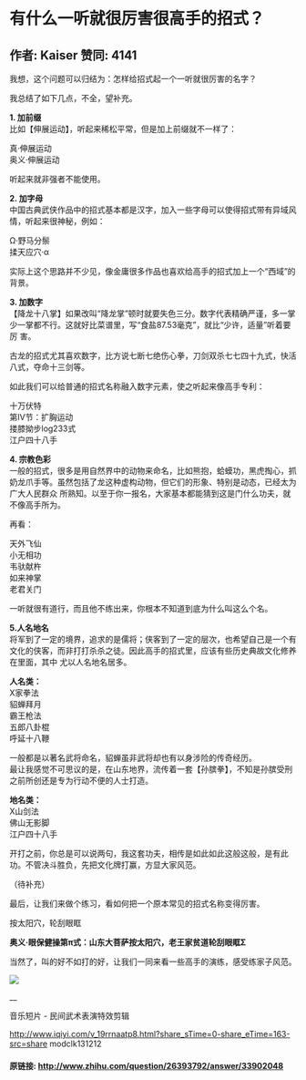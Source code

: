 # 有什么一听就很厉害很高手的招式？
## 作者: Kaiser  赞同: 4141
我想，这个问题可以归结为：怎样给招式起一个一听就很厉害的名字？  
  
我总结了如下几点，不全，望补充。  
  
**1\. 加前缀**   
比如【伸展运动】，听起来稀松平常，但是加上前缀就不一样了：  
  
真·伸展运动  
奥义·伸展运动  
  
听起来就非强者不能使用。  
  
  
**2\. 加字母**   
中国古典武侠作品中的招式基本都是汉字，加入一些字母可以使得招式带有异域风情，听起来很神秘，例如：  
  
Ω·野马分鬃  
揉天应穴·α  
  
实际上这个思路并不少见，像金庸很多作品也喜欢给高手的招式加上一个“西域”的背景。  
  
  
**3\. 加数字**   
【降龙十八掌】如果改叫“降龙掌”顿时就要失色三分。数字代表精确严谨，多一掌少一掌都不行。这就好比菜谱里，写“食盐87.53毫克”，就比“少许，适量”听着要厉
害。  
  
古龙的招式尤其喜欢数字，比方说七断七绝伤心拳，刀剑双杀七七四十九式，快活八式，夺命十三剑等。  
  
如此我们可以给普通的招式名称融入数字元素，使之听起来像高手专利：  
  
十万伏特  
第IV节：扩胸运动  
搂膝拗步log233式  
江户四十八手  
  
  
**4\. 宗教色彩**   
一般的招式，很多是用自然界中的动物来命名，比如熊抱，蛤蟆功，黑虎掏心，抓奶龙爪手等。虽然包括了龙这种虚构动物，但它们的形象、特别是动态，已经太为广大人民群众
所熟知。以至于你一报名，大家基本都能猜到这是门什么功夫，就不像高手所为。  
  
再看：  
  
天外飞仙  
小无相功  
韦驮献杵  
如来神掌  
老君关门  
  
一听就很有道行，而且他不练出来，你根本不知道到底为什么叫这么个名。  
  
  
**5.人名地名**   
将军到了一定的境界，追求的是儒将；侠客到了一定的层次，也希望自己是一个有文化的侠客，而非打打杀杀之徒。因此高手的招式里，应该有些历史典故文化修养在里面，其中
尤以人名地名居多。  
  
**人名类：**   
X家拳法  
貂蝉拜月  
霸王枪法  
五郎八卦棍  
呼延十八鞭  
  
一般都是以著名武将命名，貂蝉虽非武将却也有以身涉险的传奇经历。  
最让我感觉不可思议的是，在山东地界，流传着一套【孙膑拳】，不知是孙膑受刑之前所创还是专为行动不便的人士打造。  
  
**地名类：**   
X山剑法  
佛山无影脚  
江户四十八手  
  
开打之前，你总是可以说两句，我这套功夫，相传是如此如此这般这般，是有此功。不管决斗胜负，先把文化牌打赢，方显大家风范。  
  
（待补充）  
  
  
最后，让我们来做个练习，看如何把一个原本常见的招式名称变得厉害。  
  
按太阳穴，轮刮眼眶  
  
**奥义·眼保健操第π式：山东大菩萨按太阳穴，老王家贫道轮刮眼眶Σ**   
  
  
当然了，叫的好不如打的好，让我们一同来看一些高手的演练，感受练家子风范。  

![](http://pic3.qiyipic.com/image/20141117/e8/df/v_108714542_m_601.jpg)

 __

音乐短片 - 民间武术表演特效剪辑

http://www.iqiyi.com/v_19rrnaatp8.html?share_sTime=0-share_eTime=163-src=share
modclk131212

#### 原链接: http://www.zhihu.com/question/26393792/answer/33902048